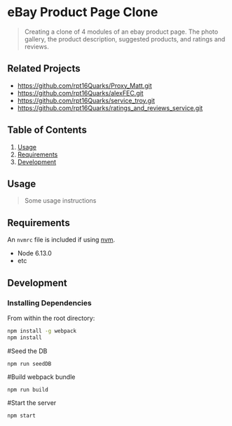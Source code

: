 # eBay Product Page Clone

> Creating a clone of 4 modules of an ebay product page. The photo gallery, the product description, suggested products, and ratings and reviews.

## Related Projects

  - https://github.com/rpt16Quarks/Proxy_Matt.git
  - https://github.com/rpt16Quarks/alexFEC.git
  - https://github.com/rpt16Quarks/service_troy.git
  - https://github.com/rpt16Quarks/ratings_and_reviews_service.git

## Table of Contents

1. [Usage](#Usage)
1. [Requirements](#requirements)
1. [Development](#development)

## Usage

> Some usage instructions

## Requirements

An `nvmrc` file is included if using [nvm](https://github.com/creationix/nvm).

- Node 6.13.0
- etc

## Development

### Installing Dependencies

From within the root directory:

```sh
npm install -g webpack
npm install
```
#Seed the DB
```
npm run seedDB
```
#Build webpack bundle
```
npm run build
```
#Start the server
```
npm start
```

